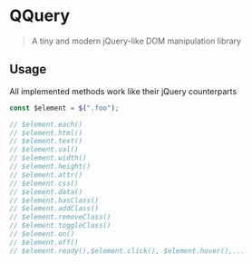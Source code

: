 # QQuery

> A tiny and modern jQuery-like DOM manipulation library

## Usage

All implemented methods work like their jQuery counterparts

```js
const $element = $(".foo");

// $element.each()
// $element.html()
// $element.text()
// $element.val()
// $element.width()
// $element.height()
// $element.attr()
// $element.css()
// $element.data()
// $element.hasClass()
// $element.addClass()
// $element.removeClass()
// $element.toggleClass()
// $element.on()
// $element.off()
// $element.ready(),$element.click(), $element.hover(),...
```
